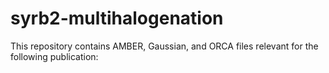 # syrb2-multihalogenation

This repository contains AMBER, Gaussian, and ORCA files relevant for the following publication: 

